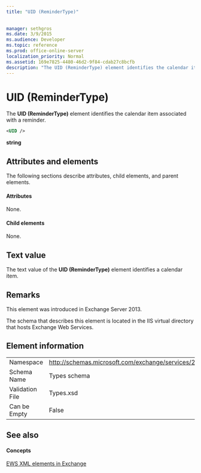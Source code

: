 ```yaml
---
title: "UID (ReminderType)"
 
 
manager: sethgros
ms.date: 3/9/2015
ms.audience: Developer
ms.topic: reference
ms.prod: office-online-server
localization_priority: Normal
ms.assetid: 169e7825-4480-46d2-9f84-cdab27c8bcfb
description: "The UID (ReminderType) element identifies the calendar item associated with a reminder."
---
```


# UID (ReminderType)

The **UID (ReminderType)** element identifies the calendar item associated with a reminder. 
  
```XML
<UID />
```

 **string**
## Attributes and elements

The following sections describe attributes, child elements, and parent elements.
  
#### Attributes

None.
  
#### Child elements

None.
  
## Text value

The text value of the **UID (ReminderType)** element identifies a calendar item. 
  
## Remarks

This element was introduced in Exchange Server 2013.
  
The schema that describes this element is located in the IIS virtual directory that hosts Exchange Web Services.
  
## Element information

|||
|:-----|:-----|
|Namespace  <br/> |http://schemas.microsoft.com/exchange/services/2006/types  <br/> |
|Schema Name  <br/> |Types schema  <br/> |
|Validation File  <br/> |Types.xsd  <br/> |
|Can be Empty  <br/> |False  <br/> |
   
## See also

#### Concepts

[EWS XML elements in Exchange](ews-xml-elements-in-exchange.md)

